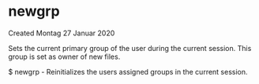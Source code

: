 # newgrp
Created Montag 27 Januar 2020

Sets the current primary group of the user during the current session. This group is set as owner of new files.

$ newgrp -
 Reinitializes the users assigned groups in the current session.

